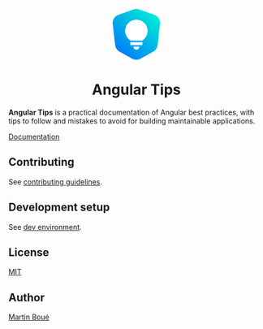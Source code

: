 <p align="center">
  <img src="static/img/logo.svg" width="100">
</p>

<h1 align="center">Angular Tips</h1>

**Angular Tips** is a practical documentation of Angular best practices, with tips to follow and mistakes to avoid for building maintainable applications.

[Documentation](https://ngtips.com)

## Contributing

See [contributing guidelines](docs/contributing.md).

## Development setup

See [dev environment](DEV_ENV.md).

## License

[MIT](./LICENSE)

## Author

[Martin Boué](https://github.com/martinboue)

